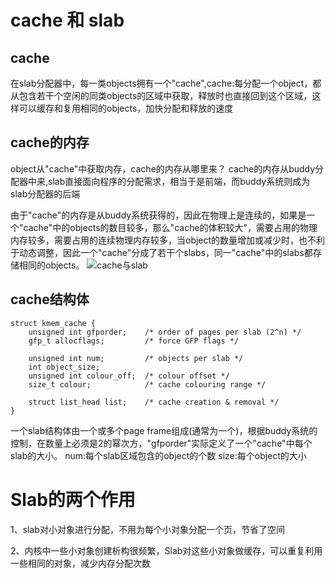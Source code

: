 # cache 和 slab
## cache
在slab分配器中，每一类objects拥有一个"cache",cache:每分配一个object，都从包含若干个空闲的同类objects的区域中获取，释放时也直接回到这个区域，这样可以缓存和复用相同的objects，加快分配和释放的速度
## cache的内存
object从"cache"中获取内存，cache的内存从哪里来？
cache的内存从buddy分配器中来,slab直接面向程序的分配需求，相当于是前端，而buddy系统则成为slab分配器的后端


由于"cache"的内存是从buddy系统获得的，因此在物理上是连续的，如果是一个"cache"中的objects的数目较多，那么"cache的体积较大"，需要占用的物理内存较多，需要占用的连续物理内存较多，当object的数量增加或减少时，也不利于动态调整，因此一个"cache"分成了若干个slabs，同一"cache"中的slabs都存储相同的objects。
![cache与slab](img/cache与slab.png)
## cache结构体
```
struct kmem_cache {
    unsigned int gfporder;    /* order of pages per slab (2^n) */
    gfp_t allocflags;         /* force GFP flags */

    unsigned int num;         /* objects per slab */
    int object_size;
    unsigned int colour_off;  /* colour offset */
    size_t colour;            /* cache colouring range */

    struct list_head list;    /* cache creation & removal */
}
```
一个slab结构体由一个或多个page frame组成(通常为一个)，根据buddy系统的控制，在数量上必须是2的幂次方，"gfporder"实际定义了一个"cache"中每个slab的大小。
num:每个slab区域包含的object的个数
size:每个object的大小



# Slab的两个作用
1、slab对小对象进行分配，不用为每个小对象分配一个页，节省了空间

2、内核中一些小对象创建析构很频繁，Slab对这些小对象做缓存，可以重复利用一些相同的对象，减少内存分配次数

